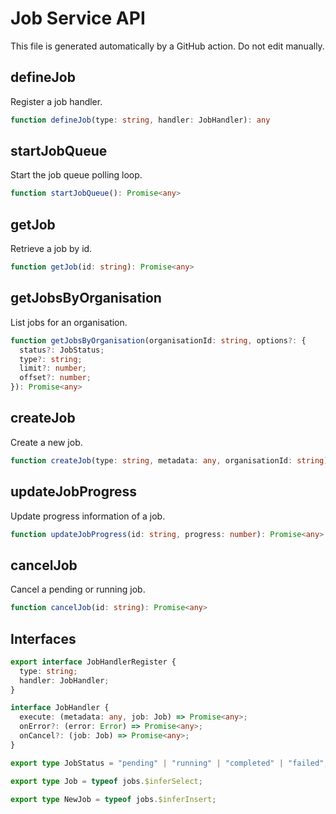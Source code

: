 # Job Service API

This file is generated automatically by a GitHub action. Do not edit manually.

## defineJob
Register a job handler.

```typescript
function defineJob(type: string, handler: JobHandler): any
```

## startJobQueue
Start the job queue polling loop.

```typescript
function startJobQueue(): Promise<any>
```

## getJob
Retrieve a job by id.

```typescript
function getJob(id: string): Promise<any>
```

## getJobsByOrganisation
List jobs for an organisation.

```typescript
function getJobsByOrganisation(organisationId: string, options?: {
  status?: JobStatus;
  type?: string;
  limit?: number;
  offset?: number;
}): Promise<any>
```

## createJob
Create a new job.

```typescript
function createJob(type: string, metadata: any, organisationId: string): Promise<any>
```

## updateJobProgress
Update progress information of a job.

```typescript
function updateJobProgress(id: string, progress: number): Promise<any>
```

## cancelJob
Cancel a pending or running job.

```typescript
function cancelJob(id: string): Promise<any>
```

## Interfaces

```typescript
export interface JobHandlerRegister {
  type: string;
  handler: JobHandler;
}
```

```typescript
interface JobHandler {
  execute: (metadata: any, job: Job) => Promise<any>;
  onError?: (error: Error) => Promise<any>;
  onCancel?: (job: Job) => Promise<any>;
}
```

```typescript
export type JobStatus = "pending" | "running" | "completed" | "failed";
```

```typescript
export type Job = typeof jobs.$inferSelect;
```

```typescript
export type NewJob = typeof jobs.$inferInsert;
```

